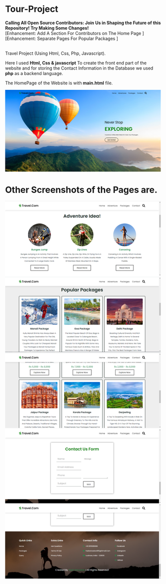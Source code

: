 # Tour-Project
<b>Calling All Open Source Contributors: Join Us in Shaping the Future of this Repository! Try Making Some Changes!</b> <br>
[Enhancement: Add A Section For Contributors on The Home Page ] <br>
[Enhancement: Separate Pages For Popular Packages ]<br><br>

 Travel Project (Using Html, Css, Php, Javascript).

Here I used <b>Html, Css & javascript</b> To create the front end part of the website and for storing the Contact Information in the Database we used <b>php</b> as a backend language.

The HomePage of the Website is with<b> main.html</b> file.

![alt text](https://github.com/aashmitraj/travel-project-/blob/main/Screeshort/home.PNG)

<h1><b>Other Screenshots of the Pages are.</b></h1>

![alt text](https://github.com/aashmitraj/travel-project-/blob/main/Screeshort/adventure.PNG)
![alt text](https://github.com/aashmitraj/travel-project-/blob/main/Screeshort/package1.PNG)
![alt text](https://github.com/aashmitraj/travel-project-/blob/main/Screeshort/package2.PNG)
![alt text](https://github.com/aashmitraj/travel-project-/blob/main/Screeshort/contact.PNG)
![alt text](https://github.com/aashmitraj/travel-project-/blob/main/Screeshort/footer.PNG)
